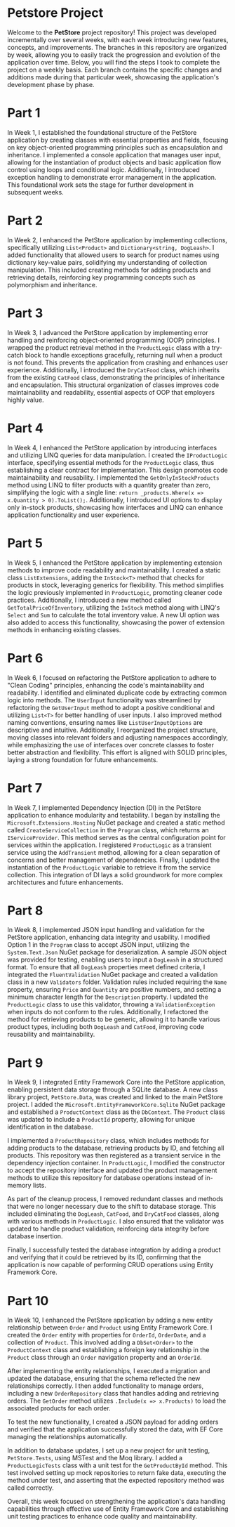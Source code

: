 # Petstore Project

Welcome to the **PetStore** project repository! This project was developed incrementally over several weeks, with each week introducing new features, concepts, and improvements. The branches in this repository are organized by week, allowing you to easily track the progression and evolution of the application over time. Below, you will find the steps I took to complete the project on a weekly basis. Each branch contains the specific changes and additions made during that particular week, showcasing the application's development phase by phase.

# Part 1

In Week 1, I established the foundational structure of the PetStore application by creating classes with essential properties and fields, focusing on key object-oriented programming principles such as encapsulation and inheritance. I implemented a console application that manages user input, allowing for the instantiation of product objects and basic application flow control using loops and conditional logic. Additionally, I introduced exception handling to demonstrate error management in the application. This foundational work sets the stage for further development in subsequent weeks.

# Part 2

In Week 2, I enhanced the PetStore application by implementing collections, specifically utilizing `List<Product>` and `Dictionary<string, DogLeash>`. I added functionality that allowed users to search for product names using dictionary key-value pairs, solidifying my understanding of collection manipulation. This included creating methods for adding products and retrieving details, reinforcing key programming concepts such as polymorphism and inheritance.

# Part 3

In Week 3, I advanced the PetStore application by implementing error handling and reinforcing object-oriented programming (OOP) principles. I wrapped the product retrieval method in the `ProductLogic` class with a try-catch block to handle exceptions gracefully, returning null when a product is not found. This prevents the application from crashing and enhances user experience. Additionally, I introduced the `DryCatFood` class, which inherits from the existing `CatFood` class, demonstrating the principles of inheritance and encapsulation. This structural organization of classes improves code maintainability and readability, essential aspects of OOP that employers highly value.

# Part 4

In Week 4, I enhanced the PetStore application by introducing interfaces and utilizing LINQ queries for data manipulation. I created the `IProductLogic` interface, specifying essential methods for the `ProductLogic` class, thus establishing a clear contract for implementation. This design promotes code maintainability and reusability. I implemented the `GetOnlyInStockProducts` method using LINQ to filter products with a quantity greater than zero, simplifying the logic with a single line: `return _products.Where(x => x.Quantity > 0).ToList();`. Additionally, I introduced UI options to display only in-stock products, showcasing how interfaces and LINQ can enhance application functionality and user experience.

# Part 5

In Week 5, I enhanced the PetStore application by implementing extension methods to improve code readability and maintainability. I created a static class `ListExtensions`, adding the `InStock<T>` method that checks for products in stock, leveraging generics for flexibility. This method simplifies the logic previously implemented in `ProductLogic`, promoting cleaner code practices. Additionally, I introduced a new method called `GetTotalPriceOfInventory`, utilizing the `InStock` method along with LINQ's `Select` and `Sum` to calculate the total inventory value. A new UI option was also added to access this functionality, showcasing the power of extension methods in enhancing existing classes.

# Part 6

In Week 6, I focused on refactoring the PetStore application to adhere to "Clean Coding" principles, enhancing the code's maintainability and readability. I identified and eliminated duplicate code by extracting common logic into methods. The `UserInput` functionality was streamlined by refactoring the `GetUserInput` method to adopt a positive conditional and utilizing `List<T>` for better handling of user inputs. I also improved method naming conventions, ensuring names like `ListUserInputOptions` are descriptive and intuitive. Additionally, I reorganized the project structure, moving classes into relevant folders and adjusting namespaces accordingly, while emphasizing the use of interfaces over concrete classes to foster better abstraction and flexibility. This effort is aligned with SOLID principles, laying a strong foundation for future enhancements.

# Part 7

In Week 7, I implemented Dependency Injection (DI) in the PetStore application to enhance modularity and testability. I began by installing the `Microsoft.Extensions.Hosting` NuGet package and created a static method called `CreateServiceCollection` in the `Program` class, which returns an `IServiceProvider`. This method serves as the central configuration point for services within the application. I registered `ProductLogic` as a transient service using the `AddTransient` method, allowing for a clean separation of concerns and better management of dependencies. Finally, I updated the instantiation of the `ProductLogic` variable to retrieve it from the service collection. This integration of DI lays a solid groundwork for more complex architectures and future enhancements.

# Part 8

In Week 8, I implemented JSON input handling and validation for the PetStore application, enhancing data integrity and usability. I modified Option 1 in the `Program` class to accept JSON input, utilizing the `System.Text.Json` NuGet package for deserialization. A sample JSON object was provided for testing, enabling users to input a `DogLeash` in a structured format. To ensure that all `DogLeash` properties meet defined criteria, I integrated the `FluentValidation` NuGet package and created a validation class in a new `Validators` folder. Validation rules included requiring the `Name` property, ensuring `Price` and `Quantity` are positive numbers, and setting a minimum character length for the `Description` property. I updated the `ProductLogic` class to use this validator, throwing a `ValidationException` when inputs do not conform to the rules. Additionally, I refactored the method for retrieving products to be generic, allowing it to handle various product types, including both `DogLeash` and `CatFood`, improving code reusability and maintainability.

# Part 9

In Week 9, I integrated Entity Framework Core into the PetStore application, enabling persistent data storage through a SQLite database. A new class library project, `PetStore.Data`, was created and linked to the main PetStore project. I added the `Microsoft.EntityFrameworkCore.Sqlite` NuGet package and established a `ProductContext` class as the `DbContext`. The `Product` class was updated to include a `ProductId` property, allowing for unique identification in the database.

I implemented a `ProductRepository` class, which includes methods for adding products to the database, retrieving products by ID, and fetching all products. This repository was then registered as a transient service in the dependency injection container. In `ProductLogic`, I modified the constructor to accept the repository interface and updated the product management methods to utilize this repository for database operations instead of in-memory lists.

As part of the cleanup process, I removed redundant classes and methods that were no longer necessary due to the shift to database storage. This included eliminating the `DogLeash`, `CatFood`, and `DryCatFood` classes, along with various methods in `ProductLogic`. I also ensured that the validator was updated to handle product validation, reinforcing data integrity before database insertion.

Finally, I successfully tested the database integration by adding a product and verifying that it could be retrieved by its ID, confirming that the application is now capable of performing CRUD operations using Entity Framework Core.

# Part 10

In Week 10, I enhanced the PetStore application by adding a new entity relationship between `Order` and `Product` using Entity Framework Core. I created the `Order` entity with properties for `OrderId`, `OrderDate`, and a collection of `Product`. This involved adding a `DbSet<Order>` to the `ProductContext` class and establishing a foreign key relationship in the `Product` class through an `Order` navigation property and an `OrderId`.

After implementing the entity relationships, I executed a migration and updated the database, ensuring that the schema reflected the new relationships correctly. I then added functionality to manage orders, including a new `OrderRepository` class that handles adding and retrieving orders. The `GetOrder` method utilizes `.Include(x => x.Products)` to load the associated products for each order.

To test the new functionality, I created a JSON payload for adding orders and verified that the application successfully stored the data, with EF Core managing the relationships automatically.

In addition to database updates, I set up a new project for unit testing, `PetStore.Tests`, using MSTest and the Moq library. I added a `ProductLogicTests` class with a unit test for the `GetProductById` method. This test involved setting up mock repositories to return fake data, executing the method under test, and asserting that the expected repository method was called correctly.

Overall, this week focused on strengthening the application's data handling capabilities through effective use of Entity Framework Core and establishing unit testing practices to enhance code quality and maintainability.



